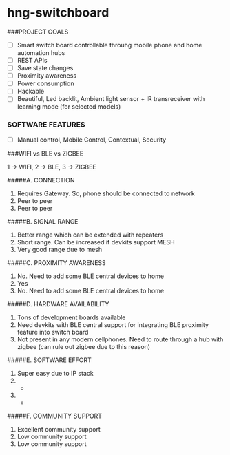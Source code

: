 # hng-switchboard

###PROJECT GOALS

- [ ] Smart switch board controllable throuhg mobile phone and home automation hubs
- [ ] REST APIs
- [ ] Save state changes
- [ ] Proximity awareness
- [ ] Power consumption
- [ ] Hackable
- [ ] Beautiful, Led backlit,  Ambient light sensor + IR transreceiver with learning mode (for selected models)

### SOFTWARE FEATURES

- [ ] Manual control, Mobile Control, Contextual, Security

###WIFI vs BLE vs ZIGBEE

1 -> WIFI, 2 -> BLE, 3 -> ZIGBEE

#####A. CONNECTION
1. Requires Gateway. So, phone should be connected to network
2. Peer to peer
3. Peer to peer

#####B. SIGNAL RANGE
1. Better range which can be extended with repeaters
2. Short range. Can be increased if devkits support MESH
3. Very good range due to mesh

#####C. PROXIMITY AWARENESS
1. No. Need to add some BLE central devices to home
2. Yes
3. No. Need to add some BLE central devices to home

#####D. HARDWARE AVAILABILITY
1. Tons of development boards available
2. Need devkits with BLE central support for integrating BLE proximity feature into switch board
3. Not present in any modern cellphones. Need to route through a hub with zigbee (can rule out zigbee due to this reason)

#####E. SOFTWARE EFFORT
1. Super easy due to IP stack
2. -
3. -

#####F. COMMUNITY SUPPORT
1. Excellent community support
2. Low community support
3. Low community support



